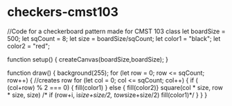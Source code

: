 # checkers-cmst103
//Code for a checkerboard pattern made for CMST 103 class
let boardSize = 500;
let sqCount = 8;
let size = boardSize/sqCount;
let color1 = "black";
let color2 = "red";

function setup() {
  createCanvas(boardSize,boardSize);
}

function draw() {
  background(255);
  for (let row = 0; row <= sqCount; row++) {
    //creates row
    for (let col = 0; col <= sqCount; col++) {
      if ( (col+row) % 2 === 0) {
      fill(color1) }
      else { 
      fill(color2)}
      square(col * size, row * size, size)
     /* if (row+i, i*size+size/2, tow*size+size/2)
        fill(color1)*/
    }
  }
}
